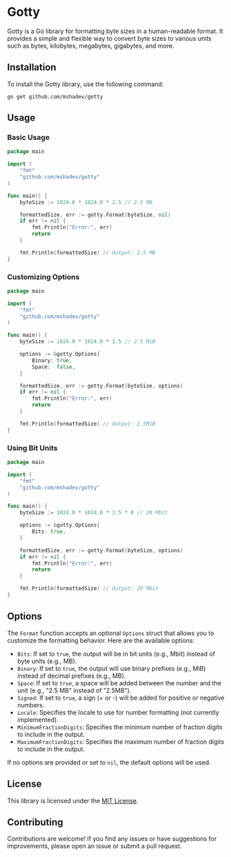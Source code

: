 # Gotty

Gotty is a Go library for formatting byte sizes in a human-readable format. 
It provides a simple and flexible way to convert byte sizes to various units such as bytes, kilobytes, megabytes, gigabytes, and more.

## Installation

To install the Gotty library, use the following command:

```
go get github.com/mshadev/gotty
```

## Usage
### Basic Usage

```go
package main

import (
    "fmt"
    "github.com/mshadev/gotty"
)

func main() {
    byteSize := 1024.0 * 1024.0 * 2.5 // 2.5 MB

    formattedSize, err := gotty.Format(byteSize, nil)
    if err != nil {
        fmt.Println("Error:", err)
        return
    }

    fmt.Println(formattedSize) // Output: 2.5 MB
}
```

### Customizing Options

```go
package main

import (
    "fmt"
    "github.com/mshadev/gotty"
)

func main() {
    byteSize := 1024.0 * 1024.0 * 2.5 // 2.5 MiB

    options := &gotty.Options{
        Binary: true,
        Space:  false,
    }

    formattedSize, err := gotty.Format(byteSize, options)
    if err != nil {
        fmt.Println("Error:", err)
        return
    }

    fmt.Println(formattedSize) // Output: 2.5MiB
}
```

### Using Bit Units

```go
package main

import (
	"fmt"
	"github.com/mshadev/gotty"
)

func main() {
	byteSize := 1024.0 * 1024.0 * 2.5 * 8 // 20 Mbit

	options := &gotty.Options{
		Bits: true,
	}

	formattedSize, err := gotty.Format(byteSize, options)
	if err != nil {
		fmt.Println("Error:", err)
		return
	}

	fmt.Println(formattedSize) // Output: 20 Mbit
}
```

## Options

The `Format` function accepts an optional `Options` struct that allows you to customize the formatting behavior. Here are the available options:

- `Bits`: If set to `true`, the output will be in bit units (e.g., Mbit) instead of byte units (e.g., MB).
- `Binary`: If set to `true`, the output will use binary prefixes (e.g., MiB) instead of decimal prefixes (e.g., MB).
- `Space`: If set to `true`, a space will be added between the number and the unit (e.g., "2.5 MB" instead of "2.5MB").
- `Signed`: If set to `true`, a sign (+ or -) will be added for positive or negative numbers.
- `Locale`: Specifies the locale to use for number formatting (not currently implemented).
- `MinimumFractionDigits`: Specifies the minimum number of fraction digits to include in the output.
- `MaximumFractionDigits`: Specifies the maximum number of fraction digits to include in the output.

If no options are provided or set to `nil`, the default options will be used.

## License
This library is licensed under the [MIT License](LICENSE).

## Contributing
Contributions are welcome! If you find any issues or have suggestions for improvements, please open an issue or submit a pull request.